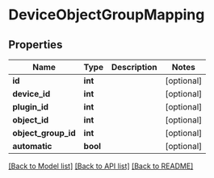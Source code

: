 # DeviceObjectGroupMapping

## Properties
Name | Type | Description | Notes
------------ | ------------- | ------------- | -------------
**id** | **int** |  | [optional] 
**device_id** | **int** |  | [optional] 
**plugin_id** | **int** |  | [optional] 
**object_id** | **int** |  | [optional] 
**object_group_id** | **int** |  | [optional] 
**automatic** | **bool** |  | [optional] 

[[Back to Model list]](../README.md#documentation-for-models) [[Back to API list]](../README.md#documentation-for-api-endpoints) [[Back to README]](../README.md)

